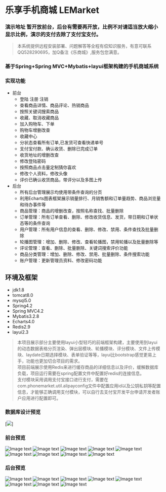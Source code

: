 # 乐享手机商城 LEMarket

### 演示地址 暂开放前台，后台有需要再开放，比例不对请适当放大缩小显示比例，演示的支付去除了支付宝支付。
>本系统提供远程安装部署、问题解答等全程有偿知识服务，有意可联系QQ528290695，加Q备注《乐商城》,服务包您满意。

### 基于Spring+Spring MVC+Mybatis+layui框架构建的手机商城系统
### 实现功能
* 前台
  * 登陆 注册 注销
  * 查看商品详情、商品评论、热销商品
  * 按照关键词搜索商品
  * 收藏、取消收藏商品
  * 加入购物车、下单
  * 购物车增删改查
  * 收藏中心
  * 分状态查看所有订单,已发货可查看快递单号
  * 支付宝付款、确认收货、删除已完成订单
  * 收货地址的增删改查
  * 修改登陆密码
  * 按照商品点击量定制猜你喜欢
  * 修改个人资料，修改头像
  * 评价已确认收货商品，带评分以及多图上传
* 后台
  * 所有后台管理展示均使用带条件查询的分页
  * 利用Echarts图表框架展示销量排行、月销售额和订单量趋势、商品浏览量和待办事件等
  * 商品管理：商品的增删改查，按照名称查找、批量删除
  * 订单管理：所有订单查看、删除、修改收货信息、发货，带日期和订单状态等的条件查询
  * 用户管理：所有用户信息的查看、删除、修改、禁用、条件查找及批量删除
  * 轮播图管理：增加、删除、修改、查看轮播图，禁用轮播以及批量删除等
  * 评论管理：查看、删除、批量删除、关键词搜索评价功能
  * 商品分类管理：增加、删除、修改、禁用、批量删除、条件搜索功能
  * 账户管理：更新管理员资料、修改密码功能
## 环境及框架
  * jdk1.8
  * tomcat8.0
  * mysql5.0
  * Spring4.2
  * Spring MVC4.2
  * Mybatis3.2.8
  * Echarts4.0
  * Redis2.9
  * layui2.3 <br/>
>本项目展示部分主要使用layui小型轻巧的前端框架构建，主要使用到layui的动态数据表格分页渲染、弹出层模块、轮播模块、评分模块、文件上传模块、laydate日期选择模块、表单验证等等，layui比bootstrap感觉更易上手，功能也更加切合项目的需求。<br/>
>项目前端展示使用Redis来进行缓存商品的详细信息以及评价，缓解数据库负载，项目运行需要在spring配置文件中配置好redis的连接信息。<br/>
>支付模块采用调用支付宝接口进行支付，需要在com.phonemarket.util.alipayconfig文件中配置应用id以及公钥私钥等配置信息，才能够正确调用支付模块，可以自行去支付宝开发平台申请开发者账户应用进行配置即可。<br/>

### 数据库设计预览

[<img src="https://gitee.com/yuanundo/ImageStore/blob/master/sql.png">]

### 前台预览
![Image text](https://github.com/wonderyuan/Image-Storage/blob/master/qian1.png)
![Image text](https://github.com/wonderyuan/Image-Storage/blob/master/qian2.png)
![Image text](https://github.com/wonderyuan/Image-Storage/blob/master/qian3.png)
![Image text](https://github.com/wonderyuan/Image-Storage/blob/master/qian4.png)
![Image text](https://github.com/wonderyuan/Image-Storage/blob/master/qian5.png)
![Image text](https://github.com/wonderyuan/Image-Storage/blob/master/qian6.png)
![Image text](https://github.com/wonderyuan/Image-Storage/blob/master/qian7.png)
![Image text](https://github.com/wonderyuan/Image-Storage/blob/master/qian8.png)
![Image text](https://github.com/wonderyuan/Image-Storage/blob/master/qian9.png)
### 后台预览
![Image text](https://github.com/wonderyuan/Image-Storage/blob/master/hou1.png)
![Image text](https://github.com/wonderyuan/Image-Storage/blob/master/hou2.png)
![Image text](https://github.com/wonderyuan/Image-Storage/blob/master/hou3.png)
![Image text](https://github.com/wonderyuan/Image-Storage/blob/master/hou4.png)
![Image text](https://github.com/wonderyuan/Image-Storage/blob/master/hou5.png)
![Image text](https://github.com/wonderyuan/Image-Storage/blob/master/hou6.png)
![Image text](https://github.com/wonderyuan/Image-Storage/blob/master/hou7.png)
![Image text](https://github.com/wonderyuan/Image-Storage/blob/master/hou8.png)
